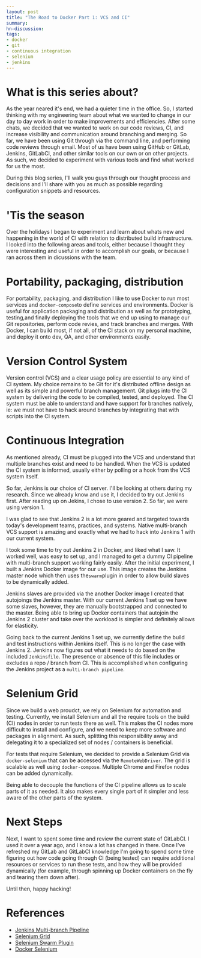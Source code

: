 ```yaml
---
layout: post
title: "The Road to Docker Part 1: VCS and CI"
summary:
hn-discussion:
tags:
- docker
- git
- continuous integration
- selenium
- jenkins
---
```


# What is this series about?
As the year neared it's end, we had a quieter time in the office. So, I started thinking with my engineering team about what we wanted to change in our day to day work in order to make improvements and efficiencies. After some chats, we decided that we wanted to work on our code reviews, CI, and increase visibility and communication around branching and merging. So far, we have been using Git through via the command line, and performing code reviews through email. Most of us have been using GitHub or GitLab, Jenkins, GitLabCI, and other similar tools on our own or on other projects. As such, we decided to experiment with various tools and find what worked for us the most.

During this blog series, I'll walk you guys through our thought process and decisions and I'll share with you as much as possible regarding configuration snippets and resources.

# 'Tis the season
Over the holidays I began to experiment and learn about whats new and happening in the world of CI with relation to distributed build infrastructure. I looked into the following areas and tools, either because I thought they were interesting and useful in order to accomplish our goals, or because I ran across them in dicussions with the team. 

# Portability, packaging, distribution 
For portability, packaging, and distribution I like to use Docker to run most services and `docker-compose`to define services and environments. Docker is useful for application packaging and distribution as well as for prototyping, testing,and finally deploying the tools that we end up using to manage our Git repositories, perform code revies, and track branches and merges. With Docker, I can build most, if not all, of the CI stack on my personal machine, and deploy it onto dev, QA, and other environments easily. 

# Version Control System
Version control (VCS) and a clear usage policy are essential to any kind of CI system. My choice remains to be Git for it's distributed offline design as well as its simple and powerful branch management. Git plugs into the CI system by delivering the code to be compiled, tested, and deployed. The CI system must be able to understand and have support for branches natively, ie: we must not have to hack around branches by integrating that with scripts into the CI system.

# Continuous Integration
As mentioned already, CI must be plugged into the VCS and understand that multiple branches exist and need to be handled. When the VCS is updated the CI system is informed, usually either by polling or a hook from the VCS system itself. 

So far, Jenkins is our choice of CI server. I'll be looking at others during my research. Since we already know and use it, I decided to try out Jenkins first. After reading up on Jekins, I chose to use version 2. So far, we were using version 1. 

I was glad to see that Jenkins 2 is a lot more geared and targeted towards today's development teams, practices, and systems. Native multi-branch VCS support is amazing and exactly what we had to hack into Jenkins 1 with our current system. 

I took some time to try out Jenkins 2 in Docker, and liked what I saw. It worked well, was easy to set up, and I managed to get a dummy CI pipeline with multi-branch support working fairly easily. After the initial experiment, I built a Jenkins Docker image for our use. This image creates the Jenkins master node which then uses the`swarm`plugin in order to allow build slaves to be dynamically added.

Jenkins slaves are provided via the another Docker image I created that autojoings the Jenkins master. With our current Jenkins 1 set up we have some slaves, however, they are manually bootstrapped and connected to the master. Being able to bring up Docker containers that autojoin the Jenkins 2 cluster and take over the workload is simpler and definitely allows for elasticity.

Going back to the current Jenkins 1 set up, we currently define the build and test instructions within Jenkins itself. This is no longer the case with Jenkins 2. Jenkins now figures out what it needs to do based on the included `Jenkinsfile`. The presence or absence of this file includes or excludes a repo / branch from CI. This is accomplished when configuring the Jenkins project as a `multi-branch pipeline`.

# Selenium Grid
Since we build a web proudct, we rely on Selenium for automation and testing. Currently, we install Selenium and all the require tools on the build (CI) nodes in order to run tests there as well. This makes the CI nodes more difficult to install and configure, and we need to keep more software and packages in alignment. As such, splitting this responsibility away and delegating it to a specialized set of nodes / containers is beneficial.

For tests that require Selenium, we decided to provide a Selenium Grid via `docker-selenium` that can be accessed via the `RemoteWebDriver`. The grid is scalable as well using `docker-compose`. Multiple Chrome and Firefox nodes can be added dynamically. 

Being able to decouple the functions of the CI pipeline allows us to scale parts of it as needed. It also makes every single part of it simpler and less aware of the other parts of the system.

# Next Steps
Next, I want to spent some time and review the current state of GitLabCI. I used it over a year ago, and I know a lot has changed in there. Once I've refreshed my GitLab and GitLabCI knowledge I'm going to spend some time figuring out how code going through CI (being tested) can require additional resources or services to run these tests, and how they will be provided dynamically (for example, through spinning up Docker containers on the fly and tearing them down after).

Until then, happy hacking!

# References
* [Jenkins Multi-branch Pipeline](https://wiki.jenkins-ci.org/display/JENKINS/Pipeline+Multibranch+Plugin)
* [Selenium Grid](http://www.seleniumhq.org/docs/07_selenium_grid.jsp)
* [Selenium Swarm Plugin](https://wiki.jenkins-ci.org/display/JENKINS/Swarm+Plugin)
* [Docker Selenium](https://github.com/elgalu/docker-selenium)
